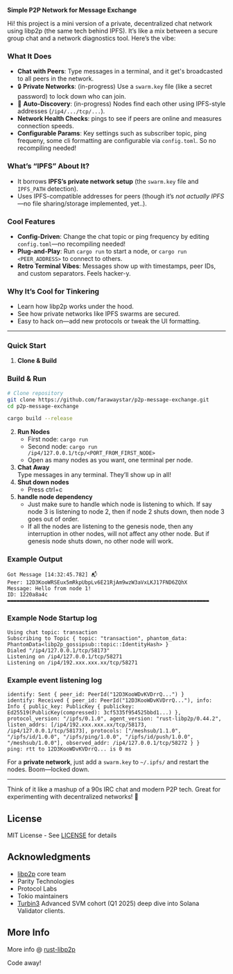 **Simple P2P Network for Message Exchange**

Hi! this project is a mini version of a private, decentralized chat network using libp2p (the same tech behind IPFS). It’s like a mix between a secure group chat and a network diagnostics tool. Here’s the vibe:

### **What It Does**
- **Chat with Peers**: Type messages in a terminal, and it get's broadcasted to all peers in the network.
- 🔒 **Private Networks**: (in-progress) Use a `swarm.key` file (like a secret password) to lock down who can join.
- 📡 **Auto-Discovery**: (in-progress) Nodes find each other using IPFS-style addresses (`/ip4/.../tcp/...`).
- **Network Health Checks**: pings to see if peers are online and measures connection speeds.
- **Configurable Params**: Key settings such as subscriber topic, ping frequeny, some cli formatting are configurable via `config.toml`. So no recompiling needed!

### **What’s “IPFS” About It?**
- It borrows **IPFS’s private network setup** (the `swarm.key` file and `IPFS_PATH` detection).
- Uses IPFS-compatible addresses for peers (though it’s *not actually IPFS*—no file sharing/storage implemented, yet..).

### **Cool Features**
- **Config-Driven**: Change the chat topic or ping frequency by editing `config.toml`—no recompiling needed!
- **Plug-and-Play**: Run `cargo run` to start a node, or `cargo run <PEER_ADDRESS>` to connect to others.
- **Retro Terminal Vibes**: Messages show up with timestamps, peer IDs, and custom separators. Feels hacker-y.

### **Why It’s Cool for Tinkering**
- Learn how libp2p works under the hood.
- See how private networks like IPFS swarms are secured.
- Easy to hack on—add new protocols or tweak the UI formatting.

---

### **Quick Start**
1. **Clone & Build**  

### Build & Run
```bash
# Clone repository
git clone https://github.com/farawaystar/p2p-message-exchange.git
cd p2p-message-exchange
 ```

```bash
cargo build --release
```

2. **Run Nodes**  
   - First node: `cargo run`  
   - Second node: `cargo run /ip4/127.0.0.1/tcp/<PORT_FROM_FIRST_NODE>`
   - Open as many nodes as you want, one terminal per node.
3. **Chat Away**  
   Type messages in any terminal. They’ll show up in all!
4. **Shut down nodes**
   - Press ctrl+c 
5. **handle node dependency**
   - Just make sure to handle which node is listening to which. If say node 3 is listening to node 2, then if node 2 shuts down, then node 3 goes out of order.
   - If all the nodes are listening to the genesis node, then any interruption in other nodes, will not affect any other node. But if genesis node shuts down, no other node will work. 

### Example Output
```text
Got Message [14:32:45.782] 📬
Peer: 12D3KooWRSEux5mRkpUbpLv6E21RjAm9wzW3aVxLKJ17FND6ZQhX
Message: Hello from node 1!
ID: 1220a8a4c
▬▬▬▬▬▬▬▬▬▬▬▬▬▬▬▬▬▬▬▬▬▬▬▬▬▬▬▬▬▬▬▬▬▬▬▬▬▬▬▬▬▬▬▬▬▬▬▬▬▬▬▬▬▬▬▬▬▬▬▬▬▬▬▬▬
```

### Example Node Startup log
```text
Using chat topic: transaction
Subscribing to Topic { topic: "transaction", phantom_data: PhantomData<libp2p_gossipsub::topic::IdentityHash> }
Dialed "/ip4/127.0.0.1/tcp/58173"
Listening on /ip4/127.0.0.1/tcp/58271
Listening on /ip4/192.xxx.xxx.xx/tcp/58271
```

### Example event listening log
```text
identify: Sent { peer_id: PeerId("12D3KooWDvKVDrrQ...") }
identify: Received { peer_id: PeerId("12D3KooWDvKVDrrQ..."), info: Info { public_key: PublicKey { publickey: Ed25519(PublicKey(compressed): 3cf5335f954525bbd1...) }, protocol_version: "/ipfs/0.1.0", agent_version: "rust-libp2p/0.44.2", listen_addrs: [/ip4/192.xxx.xxx.xx/tcp/58173, /ip4/127.0.0.1/tcp/58173], protocols: ["/meshsub/1.1.0", "/ipfs/id/1.0.0", "/ipfs/ping/1.0.0", "/ipfs/id/push/1.0.0", "/meshsub/1.0.0"], observed_addr: /ip4/127.0.0.1/tcp/58272 } }
ping: rtt to 12D3KooWDvKVDrrQ... is 0 ms
```

For a **private network**, just add a `swarm.key` to `~/.ipfs/` and restart the nodes. Boom—locked down.

---

Think of it like a mashup of a 90s IRC chat and modern P2P tech. Great for experimenting with decentralized networks! 🚀

## License

MIT License - See [LICENSE](https://github.com/libp2p/rust-libp2p/blob/master/LICENSE) for details

## Acknowledgments

- [libp2p](https://github.com/libp2p/rust-libp2p/tree/master) core team
- Parity Technologies
- Protocol Labs
- Tokio maintainers
- [Turbin3](https://turbin3.com) Advanced SVM cohort (Q1 2025) deep dive into Solana Validator clients.


## More Info 
More info @ [rust-libp2p](https://github.com/libp2p/rust-libp2p/tree/master/examples/ipfs-private)

Code away!
